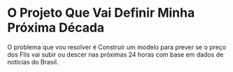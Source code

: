 # O Projeto Que Vai Definir Minha Próxima Década

O problema que vou resolver é Construir um modelo para prever se o preço dos FIIs vai subir ou descer nas próximas 24 horas com base em dados de notícias do Brasil.